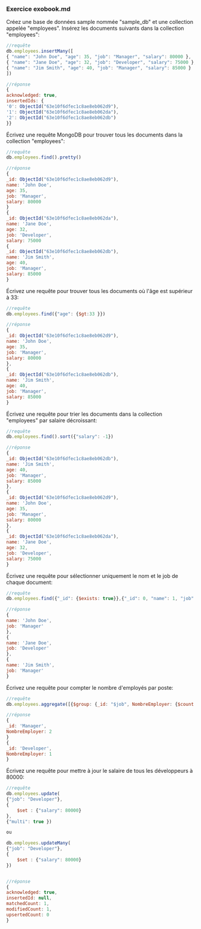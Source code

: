 ### Exercice exobook.md

Créez une base de données sample nommée "sample_db" et une collection appelée "employees". Insérez les documents suivants dans la collection "employees":

```javascript
//requête
db.employees.insertMany([
{ "name": "John Doe", "age": 35, "job": "Manager", "salary": 80000 },
{ "name": "Jane Doe", "age": 32, "job": "Developer", "salary": 75000 }, 
{ "name": "Jim Smith", "age": 40, "job": "Manager", "salary": 85000 }
])

//réponse
{
acknowledged: true,
insertedIds: {
'0': ObjectId("63e10f6dfec1c8ae8eb062d9"),
'1': ObjectId("63e10f6dfec1c8ae8eb062da"),
'2': ObjectId("63e10f6dfec1c8ae8eb062db")
}}
```


Écrivez une requête MongoDB pour trouver tous les documents dans la collection "employees":

```javascript
//requête
db.employees.find().pretty()

//réponse
{
_id: ObjectId("63e10f6dfec1c8ae8eb062d9"),
name: 'John Doe',
age: 35,
job: 'Manager',
salary: 80000
}
{
_id: ObjectId("63e10f6dfec1c8ae8eb062da"),
name: 'Jane Doe',
age: 32,
job: 'Developer',
salary: 75000
{
_id: ObjectId("63e10f6dfec1c8ae8eb062db"),
name: 'Jim Smith',
age: 40,
job: 'Manager',
salary: 85000
}


```


Écrivez une requête pour trouver tous les documents où l'âge est supérieur à 33:
```javascript
//requête
db.employees.find({"age": {$gt:33 }})

//réponse
{
_id: ObjectId("63e10f6dfec1c8ae8eb062d9"),
name: 'John Doe',
age: 35,
job: 'Manager',
salary: 80000
},
{
_id: ObjectId("63e10f6dfec1c8ae8eb062db"),
name: 'Jim Smith',
age: 40,
job: 'Manager',
salary: 85000
}

```


Écrivez une requête pour trier les documents dans la collection "employees" par salaire décroissant:
```javascript
//requête
db.employees.find().sort({"salary": -1})

//réponse
{
_id: ObjectId("63e10f6dfec1c8ae8eb062db"),
name: 'Jim Smith',
age: 40,
job: 'Manager',
salary: 85000
},
{
_id: ObjectId("63e10f6dfec1c8ae8eb062d9"),
name: 'John Doe',
age: 35,
job: 'Manager',
salary: 80000
},
{
_id: ObjectId("63e10f6dfec1c8ae8eb062da"),
name: 'Jane Doe',
age: 32,
job: 'Developer',
salary: 75000
}
```


Écrivez une requête pour sélectionner uniquement le nom et le job de chaque document:
```javascript
//requête
db.employees.find({"_id": {$exists: true}},{"_id": 0, "name": 1, "job": 1 })

//réponse
{
name: 'John Doe',
job: 'Manager'
},
{
name: 'Jane Doe',
job: 'Developer'
},
{
name: 'Jim Smith',
job: 'Manager'
}
```


Écrivez une requête pour compter le nombre d'employés par poste:
```javascript
//requête
db.employees.aggregate([{$group: {_id: "$job", NombreEmployer: {$count: {} }}} ])

//réponse
{
_id: 'Manager',
NombreEmployer: 2
}
{
_id: 'Developer',
NombreEmployer: 1
}
```

Écrivez une requête pour mettre à jour le salaire de tous les développeurs à 80000:
```javascript
//requête
db.employees.update(
{"job": "Developer"},
{
	$set : {"salary": 80000}
},
{"multi": true })

ou

db.employees.updateMany(
{"job": "Developer"},
{
	$set : {"salary": 80000}
})


//réponse
{
acknowledged: true,
insertedId: null,
matchedCount: 1,
modifiedCount: 1,
upsertedCount: 0
}
